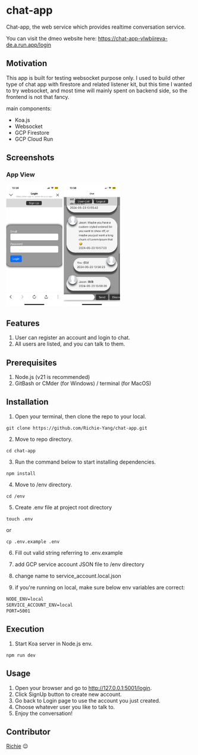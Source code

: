 # chat-app

Chat-app, the web service which provides realtime conversation service.

You can visit the dmeo website here:
https://chat-app-vlwbiireva-de.a.run.app/login

## Motivation

This app is built for testing websocket purpose only. I used to build other type of chat app with firestore and related listener kit, but this time I wanted to try websocket, and most time will mainly spent on backend side, so the frontend is not that fancy.

main components:

- Koa.js
- Websocket
- GCP Firestore
- GCP Cloud Run

## Screenshots

### App View

<p float="left">
  <img src="/public/images/login_view.jpg" width="30%">
  <img src="/public/images/conversation_view.jpg" width="30%">
</p>

<!-- ![<Login Page](/public/images/login_view.jpg) -->

<!-- ![Conversation Page](/public/images/conversation_view.jpg) -->

## Features

1. User can register an account and login to chat.
2. All users are listed, and you can talk to them.

## Prerequisites

1. Node.js (v21 is recommended)
2. GitBash or CMder (for Windows) / terminal (for MacOS)

## Installation

1. Open your terminal, then clone the repo to your local.

```
git clone https://github.com/Richie-Yang/chat-app.git
```

2. Move to repo directory.

```
cd chat-app
```

3. Run the command below to start installing dependencies.

```
npm install
```

4. Move to /env directory.

```
cd /env
```

5. Create .env file at project root directory

```
touch .env
```

or

```
cp .env.example .env
```

6. Fill out valid string referring to .env.example

7. add GCP service account JSON file to /env directory

8. change name to service_account.local.json

9. if you're running on local, make sure below env variables are correct:

```
NODE_ENV=local
SERVICE_ACCOUNT_ENV=local
PORT=5001
```

## Execution

1. Start Koa server in Node.js env.

```
npm run dev
```

## Usage

1. Open your browser and go to http://127.0.0.1:5001/login.
2. Click SignUp button to create new account.
3. Go back to Login page to use the account you just created.
4. Choose whatever user you like to talk to.
5. Enjoy the conversation!

## Contributor

[Richie](https://github.com/Richie-Yang) :wink:
